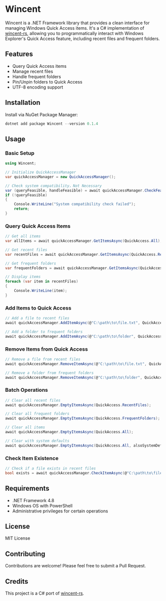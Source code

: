 # Wincent

Wincent is a .NET Framework library that provides a clean interface for managing Windows Quick Access items. It's a C# implementation of [wincent-rs](https://github.com/Hellager/wincent-rs), allowing you to programmatically interact with Windows Explorer's Quick Access feature, including recent files and frequent folders.

## Features

- Query Quick Access items
- Manage recent files
- Handle frequent folders
- Pin/Unpin folders to Quick Access
- UTF-8 encoding support

## Installation

Install via NuGet Package Manager:

```powershell
dotnet add package Wincent --version 0.1.4
```

## Usage

### Basic Setup

```csharp
using Wincent;

// Initialize QuickAccessManager
var quickAccessManager = new QuickAccessManager();

// Check system compatibility，Not Necessary
var (queryFeasible, handleFeasible) = await quickAccessManager.CheckFeasibleAsync();
if (!queryFeasible)
{
    Console.WriteLine("System compatibility check failed");
    return;
}
```

### Query Quick Access Items

```csharp
// Get all items
var allItems = await quickAccessManager.GetItemsAsync(QuickAccess.All);

// Get recent files
var recentFiles = await quickAccessManager.GetItemsAsync(QuickAccess.RecentFiles);

// Get frequent folders
var frequentFolders = await quickAccessManager.GetItemsAsync(QuickAccess.FrequentFolders);

// Display items
foreach (var item in recentFiles)
{
    Console.WriteLine(item);
}
```

### Add Items to Quick Access

```csharp
// Add a file to recent files
await quickAccessManager.AddItemAsync(@"C:\path\to\file.txt", QuickAccess.RecentFiles);

// Add a folder to frequent folders
await quickAccessManager.AddItemAsync(@"C:\path\to\folder", QuickAccess.FrequentFolders);
```

### Remove Items from Quick Access

```csharp
// Remove a file from recent files
await quickAccessManager.RemoveItemAsync(@"C:\path\to\file.txt", QuickAccess.RecentFiles);

// Remove a folder from frequent folders
await quickAccessManager.RemoveItemAsync(@"C:\path\to\folder", QuickAccess.FrequentFolders);
```

### Batch Operations

```csharp
// Clear all recent files
await quickAccessManager.EmptyItemsAsync(QuickAccess.RecentFiles);

// Clear all frequent folders
await quickAccessManager.EmptyItemsAsync(QuickAccess.FrequentFolders);

// Clear all items
await quickAccessManager.EmptyItemsAsync(QuickAccess.All);

// Clear with system defaults
await quickAccessManager.EmptyItemsAsync(QuickAccess.All, alsoSystemDefault: true);
```

### Check Item Existence

```csharp
// Check if a file exists in recent files
bool exists = await quickAccessManager.CheckItemAsync(@"C:\path\to\file.txt", QuickAccess.RecentFiles);
```

## Requirements

- .NET Framework 4.8
- Windows OS with PowerShell
- Administrative privileges for certain operations

## License

MIT License

## Contributing

Contributions are welcome! Please feel free to submit a Pull Request.

## Credits

This project is a C# port of [wincent-rs](https://github.com/Hellager/wincent-rs).
